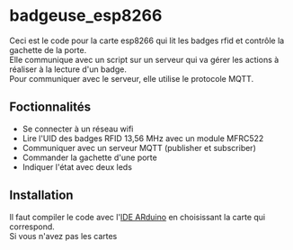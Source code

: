 # badgeuse_esp8266

Ceci est le code pour la carte esp8266 qui lit les badges rfid et contrôle la gachette de la porte.  
Elle communique avec un script sur un serveur qui va gérer les actions à réaliser à la lecture d'un badge.  
Pour communiquer avec le serveur, elle utilise le protocole MQTT.

## Foctionnalités
* Se connecter à un réseau wifi
* Lire l'UID des badges RFID 13,56 MHz avec un module MFRC522
* Communiquer avec un serveur MQTT (publisher et subscriber)
* Commander la gachette d'une porte
* Indiquer l'état avec deux leds

## Installation
Il faut compiler le code avec l'[IDE ARduino][ard] en choisissant la carte qui correspond.  
Si vous n'avez pas les cartes


[ard]:https://www.arduino.cc/en/Main/Software